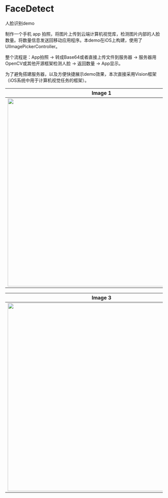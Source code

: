 # FaceDetect
人脸识别demo

制作一个手机 app 拍照，将图片上传到云端计算机视觉库，检测图片内部的人脸数量。将数量信息发送回移动应用程序。本demo在iOS上构建，使用了UIImagePickerController。

整个流程是：App拍照 -> 转成Base64或者直接上传文件到服务器 -> 服务器用OpenCV或其他开源框架检测人脸 -> 返回数量 -> App显示。

为了避免搭建服务器，以及方便快捷展示demo效果，本次直接采用Vision框架（iOS系统中用于计算机视觉任务的框架）。

| Image 1 | Image 2 |
| ---- | ---- |
| <img src="../main/screenshot/1.pic.jpg" height="600px"/> | <img src="../main/screenshot/2.pic.jpg" height="600px"/>|


| Image 3 | Image 4 |
| ---- | ---- |
| <img src="../main/screenshot/3.pic.jpg" height="600px"/> | <img src="../main/screenshot/4.pic.jpg" height="600px"/>|
